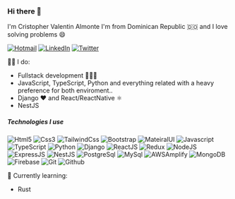 ### Hi there 👋

I'm Cristopher Valentin Almonte I'm from Dominican Republic 🇩🇴 and I love solving problems :smile:

[![Hotmail](https://img.shields.io/badge/-HOTMAIL-0077B5?style=for-the-badge&logo=hotmail&logoColor=white)](mailto:valentin__c@hotmail.com)
[![LinkedIn](https://img.shields.io/badge/-LINKEDIN-0077B5?style=for-the-badge&logo=linkedin&logoColor=white)](https://www.linkedin.com/in/cristopher-valentin-almonte-3b05681ba/)
[![Twitter](https://img.shields.io/badge/-TWITTER-0077B5?style=for-the-badge&logo=twitter&logoColor=white)](https://twitter.com/CristopheerVA)

👨‍💻 I do:
- Fullstack development 👨🏾‍💻
- JavaScript, TypeScript, Python and everything related with a heavy preference for both enviroment..
- Django ❤️ and React/ReactNative ⚛️
- NestJS

##### Technologies I use

![Html5](https://img.shields.io/badge/-TypeScript-000000?style=flat&logo=html5)
![Css3](https://img.shields.io/badge/-JavaScript-000000?style=flat&logo=css3)
![TailwindCss](https://img.shields.io/badge/-MySQL-000000?style=flat&logo=tailwindcss)
![Bootstrap](https://img.shields.io/badge/-MongoDB-000000?style=flat&logo=bootstrap)
![MateiralUI](https://img.shields.io/badge/-MongoDB-000000?style=flat&logo=mui)
![Javascript](https://img.shields.io/badge/-React-000000?style=flat&logo=javascript)
![TypeScript](https://img.shields.io/badge/-Angular-000000?style=flat&logo=typescript)
![Python](https://img.shields.io/badge/-Python-000000?style=flat&logo=python)
![Django](https://img.shields.io/badge/-Python-000000?style=flat&logo=django)
![ReactJS](https://img.shields.io/badge/-Python-000000?style=flat&logo=react)
![Redux](https://img.shields.io/badge/-Python-000000?style=flat&logo=redux)
![NodeJS](https://img.shields.io/badge/-Python-000000?style=flat&logo=nodejs)
![ExpressJS](https://img.shields.io/badge/-Python-000000?style=flat&logo=expressjs)
![NestJS](https://img.shields.io/badge/-Python-000000?style=flat&logo=nestjs)
![PostgreSql](https://img.shields.io/badge/-Python-000000?style=flat&logo=postgresql)
![MySql](https://img.shields.io/badge/-Python-000000?style=flat&logo=mysql)
![AWSAmplify](https://img.shields.io/badge/-Python-000000?style=flat&logo=awsamplify)
![MongoDB](https://img.shields.io/badge/-Python-000000?style=flat&logo=mongodb)
![Firebase](https://img.shields.io/badge/-Python-000000?style=flat&logo=firebase)
![Git](https://img.shields.io/badge/-Python-000000?style=flat&logo=git)
![Github](https://img.shields.io/badge/-Python-000000?style=flat&logo=github)

🌱 Currently learning:
- Rust
